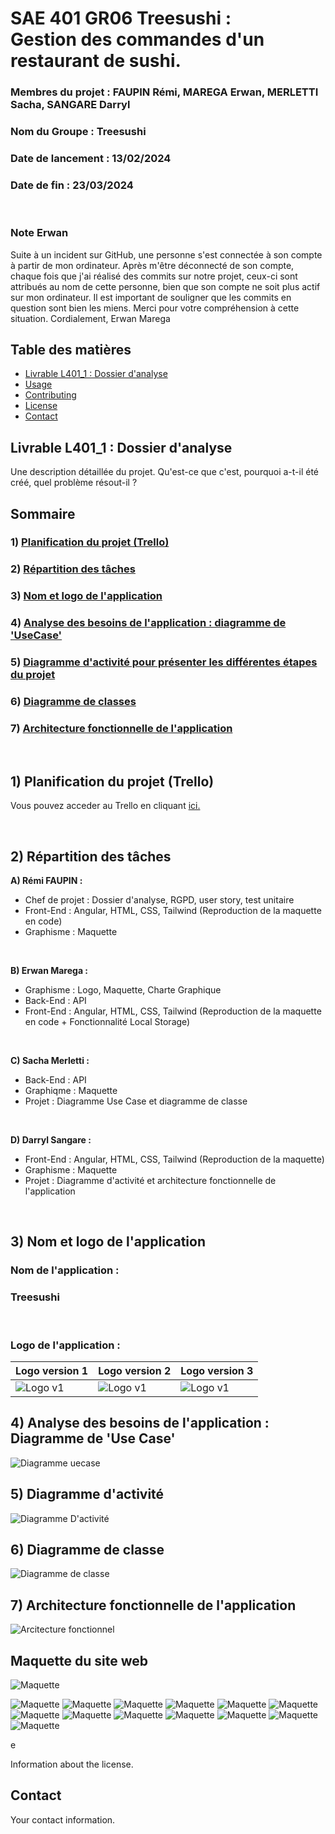 # SAE 401 GR06 Treesushi : <br> Gestion des commandes d'un restaurant de sushi.

### Membres du projet : FAUPIN Rémi, MAREGA Erwan, MERLETTI Sacha, SANGARE Darryl

### Nom du Groupe : Treesushi
### Date de lancement : 13/02/2024 
### Date de fin : 23/03/2024

<br>

### Note Erwan 
Suite à un incident sur GitHub, une personne s'est connectée à son compte à partir de mon ordinateur. Après m'être déconnecté de son compte, chaque fois que j'ai réalisé des commits sur notre projet, ceux-ci sont attribués au nom de cette personne, bien que son compte ne soit plus actif sur mon ordinateur. Il est important de souligner que les commits en question sont bien les miens. Merci pour votre compréhension à cette situation.
Cordialement,
Erwan Marega



## Table des matières

- [Livrable L401_1 : Dossier d'analyse ](#Livrable1)
- [Usage](#usage)
- [Contributing](#contributing)
- [License](#license)
- [Contact](#contact)




## <a name="Livrable1"></a> Livrable L401_1 : Dossier d'analyse 


Une description détaillée du projet. Qu'est-ce que c'est, pourquoi a-t-il été créé, quel problème résout-il ?

## Sommaire

### 1) [Planification du projet (Trello)](#part1)
### 2) [Répartition des tâches](#2)
### 3) [Nom et logo de l'application](#3)
### 4) [Analyse des besoins de l'application : diagramme de 'UseCase'](#4)
### 5) [Diagramme d'activité pour présenter les différentes étapes du projet](#5)
### 6) [Diagramme de classes](#6)
### 7) [Architecture fonctionnelle de l'application](#7)

<br>

## <a name="part1"></a> 1) Planification du projet (Trello)
Vous pouvez acceder au Trello en cliquant
[ici.](https://trello.com/invite/b/A61L0Obt/ATTIc4d0fbb85a7947163a4c3d79316ec2521B6CE55F/sae-401-gr06-treeshushi)

<br>

## <a name="2"></a> 2) Répartition des tâches
**A) Rémi FAUPIN :**
- Chef de projet : Dossier d'analyse, RGPD, user story, test unitaire
 - Front-End : Angular, HTML, CSS, Tailwind (Reproduction de la maquette en code)
 - Graphisme : Maquette

<br>

**B) Erwan Marega :**
- Graphisme : Logo, Maquette, Charte Graphique
- Back-End : API
- Front-End : Angular, HTML, CSS, Tailwind (Reproduction de la maquette en code + Fonctionnalité Local Storage)

<br>

**C) Sacha Merletti :**
- Back-End : API
- Graphiqme : Maquette
- Projet : Diagramme Use Case et diagramme de classe

<br>

**D) Darryl Sangare :**
- Front-End : Angular, HTML, CSS, Tailwind (Reproduction de la maquette)
- Graphisme : Maquette 
- Projet : Diagramme d'activité et architecture fonctionnelle de l'application

<br>

## <a name="3"></a> 3) Nom et logo de l'application

### Nom de l'application : <br>
 ### Treesushi
<br>

### Logo de l'application :
| Logo version 1 | Logo version 2 | Logo version 3 |
| --------- | --------- |  --------- |
| ![Logo v1](imgreadme/logov1.png) | ![Logo v1](imgreadme/logov2.jpg)| ![Logo v1](imgreadme/logov3.jpg)|


## <a name="4"></a> 4) Analyse des besoins de l'application : <br> Diagramme de 'Use Case'

 ![Diagramme uecase](imgreadme/usecase.png)

## <a name="5"></a> 5) Diagramme d'activité 
 ![Diagramme D'activité](imgreadme/diagramme%20activite.png)


## <a name="6"></a> 6) Diagramme de classe
 ![Diagramme de classe](imgreadme/diagramme_de_class_.png)

## <a name="7"></a> 7) Architecture fonctionnelle de l'application

 ![Arcitecture fonctionnel](imgreadme/architecture%20fonctionnelle.png)


## Maquette du site web


 ![Maquette](imgreadme/Remi_Erwan_Sacha_Darryl_GR06_maquette-01.png)

 ![Maquette](imgreadme/Remi_Erwan_Sacha_Darryl_GR06_maquette-02.png)
 ![Maquette](imgreadme/Remi_Erwan_Sacha_Darryl_GR06_maquette-03.png)
 ![Maquette](imgreadme/Remi_Erwan_Sacha_Darryl_GR06_maquette-04.png)
 ![Maquette](imgreadme/Remi_Erwan_Sacha_Darryl_GR06_maquette-05.png)
 ![Maquette](imgreadme/Remi_Erwan_Sacha_Darryl_GR06_maquette-06.png)
 ![Maquette](imgreadme/Remi_Erwan_Sacha_Darryl_GR06_maquette-07.png)
 ![Maquette](imgreadme/Remi_Erwan_Sacha_Darryl_GR06_maquette-08.png)
 ![Maquette](imgreadme/Remi_Erwan_Sacha_Darryl_GR06_maquette-09.png)
 ![Maquette](imgreadme/Remi_Erwan_Sacha_Darryl_GR06_maquette-10.png)
 ![Maquette](imgreadme/Remi_Erwan_Sacha_Darryl_GR06_maquette-11.png)
 ![Maquette](imgreadme/Remi_Erwan_Sacha_Darryl_GR06_maquette-12.png)
 ![Maquette](imgreadme/Remi_Erwan_Sacha_Darryl_GR06_maquette-13.png)
 ![Maquette](imgreadme/Remi_Erwan_Sacha_Darryl_GR06_maquette-14.png)


e

Information about the license.

## Contact

Your contact information.
